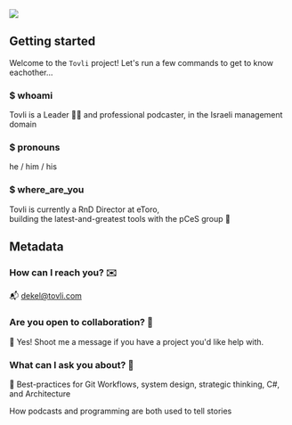 <a href="https://github.com/BradleyBoutcher?tab=overview&from=2020-11-01&to=2020-12-30" alt="Contributors">
        <img src="https://img.shields.io/badge/BLM-%E2%9C%8A-black" /></a>
   
    
## Getting started
Welcome to the `Tovli` project! Let's run a few commands to get to know eachother...

### $ whoami  
Tovli is a Leader 👨‍💻 and professional podcaster, in the Israeli management domain

### $ pronouns  
he / him / his

### $ where_are_you  
Tovli is currently a RnD Director at eToro,  
building the latest-and-greatest tools with the pCeS group 🧰

## Metadata

### How can I reach you? ✉️
📬 dekel@tovli.com

### Are you open to collaboration? 👯
🤝 Yes! Shoot me a message if you have a project you'd like help with. 

### What can I ask you about? 🤔
💪 Best-practices for Git Workflows, system design, strategic thinking, C#, and Architecture

How podcasts and programming are both used to tell stories
